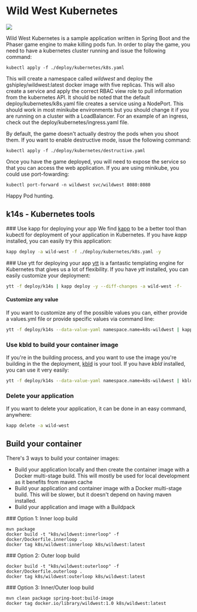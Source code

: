 # Wild West Kubernetes

![](https://github.com/gshipley/wild-west-kubernetes/raw/master/src/main/resources/static/assets/sceenshot.png)

Wild West Kubernetes is a sample application written in Spring Boot and the Phaser game engine to make killing pods fun.  In order to play the game, you need to have a kubernetes cluster running and issue the following command:

```
kubectl apply -f ./deploy/kubernetes/k8s.yaml
```

This will create a namespace called *wildwest* and deploy the gshipley/wildwest:latest docker image with five replicas.  This will also create a service and apply the correct RBAC view role to pull information from the kubernetes API.  It should be noted that the default deploy/kubernetes/k8s.yaml file creates a service using a NodePort. This should work in most minikube environments but you should change it if you are running on a cluster with a LoadBalancer.  For an example of an ingress, check out the deploy/kubernetes/ingress.yaml file.

By default, the game doesn't actually destroy the pods when you shoot them.  If you want to enable destructive mode, issue the following command:

```
kubectl apply -f ./deploy/kubernetes/destructive.yaml
```

Once you have the game deployed, you will need to expose the service so that you can access the web application.  If you are using minikube, you could use port-fowarding:

```
kubectl port-forward -n wildwest svc/wildwest 8080:8080
```

Happy Pod hunting.

## k14s - Kubernetes tools

### Use kapp for deploying your app
We find [kapp](https://get-kapp.io/) to be a better tool than kubectl for deployment of your application in Kubernetes. If you have *kapp* installed, you can easily try this application:

```bash
kapp deploy -a wild-west -f ./deploy/kubernetes/k8s.yaml -y
```

### Use ytt for deploying your app
[ytt](https://get-ytt.io/) is a fantastic templating engine for Kubernetes that gives us a lot of flexibility. If you have *ytt* installed, you can easily customize your deployment:

```bash
ytt -f deploy/k14s | kapp deploy -y --diff-changes -a wild-west -f-
```

#### Customize any value
If you want to customize any of the possible values you can, either provide a values.yml file or provide specific values via command line:

```bash
ytt -f deploy/k14s --data-value-yaml namespace.name=k8s-wildwest | kapp deploy -y --diff-changes -a wild-west -f-
```

### Use kbld to build your container image
If you're in the building process, and you want to use the image you're building in the the deployment, [kbld](https://get-kbld.io/) is your tool. If you have *kbld* installed, you can use it very easily:

```bash
ytt -f deploy/k14s --data-value-yaml namespace.name=k8s-wildwest | kbld -f - | kapp deploy -y --diff-changes -a wild-west -f-
```

### Delete your application
If you want to delete your application, it can be done in an easy command, anywhere:

```bash
kapp delete -a wild-west
```

## Build your container
There's 3 ways to build your container images:

* Build your application locally and then create the container image with a Docker multi-stage build. This will mostly be used for local development as it benefits from maven cache
* Build your application and container image with a Docker multi-stage build. This will be slower, but it doesn't depend on having maven installed.
* Build your application and image with a Buildpack

### Option 1: Inner loop build

```
mvn package
docker build -t "k8s/wildwest:innerloop" -f docker/Dockerfile.innerloop .
docker tag k8s/wildwest:innerloop k8s/wildwest:latest
```

### Option 2: Outer loop build

```
docker build -t "k8s/wildwest:outerloop" -f docker/Dockerfile.outerloop .
docker tag k8s/wildwest:outerloop k8s/wildwest:latest
```


### Option 3: Inner/Outer loop build

```
mvn clean package spring-boot:build-image
docker tag docker.io/library/wildwest:1.0 k8s/wildwest:latest
```
